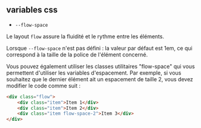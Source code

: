 ## variables css

-   `--flow-space`

Le layout `flow` assure la fluidité et le rythme entre les éléments.

Lorsque `--flow-space` n'est pas défini : la valeur par défaut est 1em, ce qui correspond à la taille de la police de l'élément concerné.

Vous pouvez également utiliser les classes utilitaires "flow-space" qui vous permettent d'utiliser les variables d'espacement. Par exemple, si vous souhaitez que le dernier élément ait un espacement de taille 2, vous devez modifier le code comme suit :

```html
<div class="flow">
	<div class="item">Item 1</div>
	<div class="item">Item 2</div>
	<div class="item flow-space-2">Item 3</div>
</div>
```
